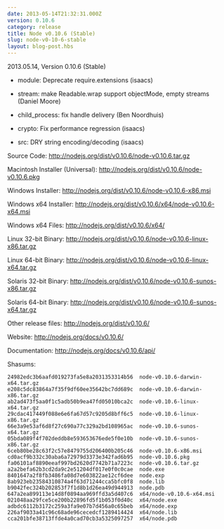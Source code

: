 ```yaml
---
date: 2013-05-14T21:32:31.000Z
version: 0.10.6
category: release
title: Node v0.10.6 (Stable)
slug: node-v0-10-6-stable
layout: blog-post.hbs
---
```


2013.05.14, Version 0.10.6 (Stable)

* module: Deprecate require.extensions (isaacs)

* stream: make Readable.wrap support objectMode, empty streams (Daniel Moore)

* child_process: fix handle delivery (Ben Noordhuis)

* crypto: Fix performance regression (isaacs)

* src: DRY string encoding/decoding (isaacs)


Source Code: http://nodejs.org/dist/v0.10.6/node-v0.10.6.tar.gz

Macintosh Installer (Universal): http://nodejs.org/dist/v0.10.6/node-v0.10.6.pkg

Windows Installer: http://nodejs.org/dist/v0.10.6/node-v0.10.6-x86.msi

Windows x64 Installer: http://nodejs.org/dist/v0.10.6/x64/node-v0.10.6-x64.msi

Windows x64 Files: http://nodejs.org/dist/v0.10.6/x64/

Linux 32-bit Binary: http://nodejs.org/dist/v0.10.6/node-v0.10.6-linux-x86.tar.gz

Linux 64-bit Binary: http://nodejs.org/dist/v0.10.6/node-v0.10.6-linux-x64.tar.gz

Solaris 32-bit Binary: http://nodejs.org/dist/v0.10.6/node-v0.10.6-sunos-x86.tar.gz

Solaris 64-bit Binary: http://nodejs.org/dist/v0.10.6/node-v0.10.6-sunos-x64.tar.gz

Other release files: http://nodejs.org/dist/v0.10.6/

Website: http://nodejs.org/docs/v0.10.6/

Documentation: http://nodejs.org/docs/v0.10.6/api/

Shasums:

```
24982edc3b6aafd019273fa5e8a2031353314b56  node-v0.10.6-darwin-x64.tar.gz
e208c5dc83864a7f35f9df60ee35642bc7dd689c  node-v0.10.6-darwin-x86.tar.gz
ab2ad473f5aa0f1c5adb50b9ea47fd05010bca2c  node-v0.10.6-linux-x64.tar.gz
29cdac417449f088e6e6fa67d57c9205d8bff6c5  node-v0.10.6-linux-x86.tar.gz
66e3a9e53af6d8f27c690a77c329a2bd108965ac  node-v0.10.6-sunos-x64.tar.gz
05bda089f4f702deddb8e593653676ede5f0e10b  node-v0.10.6-sunos-x86.tar.gz
6ceb80be28c63f2c57e8479755d206400b205c46  node-v0.10.6-x86.msi
cd0acf9b332c30aba6a72979d3373e342fad6b95  node-v0.10.6.pkg
fa06101af8890eeaf997bd2620d7742b71a7223c  node-v0.10.6.tar.gz
a2a2befa62b3cd2da9c2e51204df017e0f0c0cae  node.exe
8401647a2f8fb3486fa08d7e603822ae12cf6dee  node.exp
8ab923eb23584310874a4f63d71244cca5bfc0f8  node.lib
b9042fec324b202853f7f1d8b1d26ea49d944913  node.pdb
647a2ea899113e14d8f0894aa969ffd3a5d407c6  x64/node-v0.10.6-x64.msi
021048aa29fce5ce200b22896fd5f1b053f0d40c  x64/node.exe
adbdc6112b3172c259a3fa9e07b7d456a0c65beb  x64/node.exp
226af9033a41c96c68ade96cecedcf1289414424  x64/node.lib
cca201bfe38713ffde4a0cad70cb3a5325097257  x64/node.pdb
```
